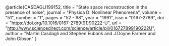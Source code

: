 @article{CASDAGLI199152,
title = "State space reconstruction in the presence of noise",
journal = "Physica D: Nonlinear Phenomena",
volume = "51",
number = "1",
pages = "52 - 98",
year = "1991",
issn = "0167-2789",
doi = "https://doi.org/10.1016/0167-2789(91)90222-U",
url = "http://www.sciencedirect.com/science/article/pii/016727899190222U",
author = "Martin Casdagli and Stephen Eubank and J.Doyne Farmer and John Gibson"
}